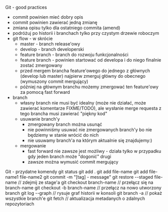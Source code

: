 Git - good practices

* commit powinien mieć dobry opis
* commit powinien zawierać jedną zmianę
* zmiana opisu tylko dla ostatniego commita (amend)
* podróżuj po historii i branchach tylko przy czystym drzewie roboczym
* git flow - w skrócie
    * master - branch release'owy
    * develop - branch developerski
    * feature branch - branch do rozwoju funkcjonalności
    * feature branch - powinien startować od developa i do niego finalnie zostać zmergowany
    * przed mergem brancha feature'owego do jednego z głównych (develop lub master) najpierw zmerguj główny do obecnego (wymuszony commit mergujący)    
    * później na głównym branchu możemy zmergować ten feature'owy za pomocą fast forward
* branch
    * własny branch nie musi być idealny (może nie działać, może zawierać komentarze FIXME/TODO),
      ale wysłanie merge requesta z tego brancha musi zawierać "piękny kod"
    * usuwanie branch'y
        * zmergowany branch można usunąć
        * nie powinniśmy usuwać nie zmergowanych branch'y bo nie będziemy w stanie wrócić do nich
        * nie usuwamy branch'a na którym aktualnie się znajdujemy:)
    * mergowanie
        * fast forward nie zawsze jest możliwy - działa tylko w przypadku gdy jeden branch może "dogonić" drugi
        * zawsze można wymusić commit mergujący

Git - przydatne komendy
git status
git add .
git add file-name
git add file-name1 file-name2
git commit -m "[tag] - message"
git restore --staged file-name // zdejmij ze stage'a
git checkout branch-name // przełącz się na branch-name
git checkout -b branch-name // przełącz na nowo utworzony branch
git log --graph // rysuje graf historii w konsoli
git branch -a // pokaż wszystkie branch'e
git fetch // aktualizacja metadanych o zdalnych repozytoriach
